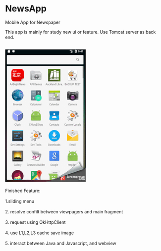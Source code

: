 # NewsApp
Mobile App for Newspaper

This app is mainly for study new ui or feature. Use Tomcat server as back end.

<br>![alt tag](https://github.com/Yitian2003/NewsApp/blob/master/2017-08-03_09h42_02.gif)</br>
<br>
Finished Feature:
</br>
<br>
1.sliding menu
</br>
<br>
2. resolve confilt between viewpagers and main fragment
</br>
<br>
3. request using OkHttpClient
</br>
<br>
4. use L1,L2,L3 cache save image
</br>
<br>
5. interact between Java and Javascript, and webview
</br>
